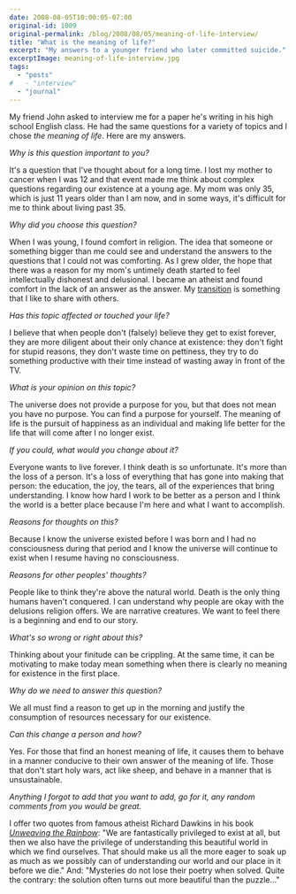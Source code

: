 ```yaml
---
date: 2008-08-05T10:00:05-07:00
original-id: 1009
original-permalink: /blog/2008/08/05/meaning-of-life-interview/
title: "What is the meaning of life?"
excerpt: "My answers to a younger friend who later committed suicide."
excerptImage: meaning-of-life-interview.jpg
tags:
  - "posts"
#   - "interview"
  - "journal"
---
```


My friend John asked to interview me for a paper he's writing in his high school English class. He had the same questions for a variety of topics and I chose <em>the meaning of life</em>. Here are my answers.

*Why is this question important to you?*

It's a question that I've thought about for a long time. I lost my mother to cancer when I was 12 and that event made me think about complex questions regarding our existence at a young age. My mom was only 35, which is just 11 years older than I am now, and in some ways, it's difficult for me to think about living past 35.

*Why did you choose this question?*

When I was young, I found comfort in religion. The idea that someone or something bigger than me could see and understand the answers to the questions that I could not was comforting. As I grew older, the hope that there was a reason for my mom's untimely death started to feel intellectually dishonest and delusional. I became an atheist and found comfort in the lack of an answer as the answer. My <a href="/posts/fairy-tale-ending/" title="Fairy Tale Ending">transition</a> is something that I like to share with others.

*Has this topic affected or touched your life?*

I believe that when people don't (falsely) believe they get to exist forever, they are more diligent about their only chance at existence: they don't fight for stupid reasons, they don't waste time on pettiness, they try to do something productive with their time instead of wasting away in front of the TV.

*What is your opinion on this topic?*

The universe does not provide a purpose for you, but that does not mean you have no purpose. You can find a purpose for yourself. The meaning of life is the pursuit of happiness as an individual and making life better for the life that will come after I no longer exist.

*If you could, what would you change about it?*

Everyone wants to live forever. I think death is so unfortunate. It's more than the loss of a person. It's a loss of everything that has gone into making that person: the education, the joy, the tears, all of the experiences that bring understanding. I know how hard I work to be better as a person and I think the world is a better place because I'm here and what I want to accomplish.

*Reasons for thoughts on this?*

Because I know the universe existed before I was born and I had no consciousness during that period and I know the universe will continue to exist when I resume having no consciousness.

*Reasons for other peoples' thoughts?*

People like to think they're above the natural world. Death is the only thing humans haven't conquered. I can understand why people are okay with the delusions religion offers. We are narrative creatures. We want to feel there is a beginning and end to our story.

*What's so wrong or right about this?*

Thinking about your finitude can be crippling. At the same time, it can be motivating to make today mean something when there is clearly no meaning for existence in the first place.

*Why do we need to answer this question?*

We all must find a reason to get up in the morning and justify the consumption of resources necessary for our existence.

*Can this change a person and how?*

Yes. For those that find an honest meaning of life, it causes them to behave in a manner conducive to their own answer of the meaning of life. Those that don't start holy wars, act like sheep, and behave in a manner that is unsustainable.

*Anything I forgot to add that you want to add, go for it, any random comments from you would be great.*

I offer two quotes from famous atheist Richard Dawkins in his book <a href="http://www.amazon.com/gp/search?ie=UTF8&keywords=0618056734&tag=curiouslyjere-20&index=books&linkCode=ur2&camp=1789&creative=9325"><cite>Unweaving the Rainbow</cite></a>: "We are fantastically privileged to exist at all, but then we also have the privilege of understanding this beautiful world in which we find ourselves. That should make us all the more eager to soak up as much as we possibly can of understanding our world and our place in it before we die." And: "Mysteries do not lose their poetry when solved. Quite the contrary: the solution often turns out more beautiful than the puzzle..."
